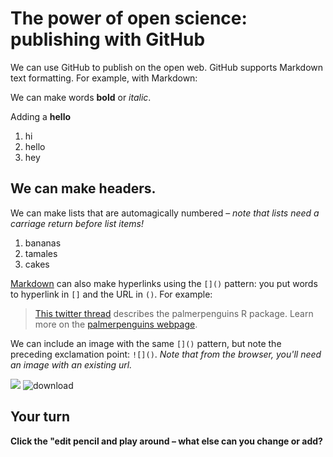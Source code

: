 # The power of open science: publishing with GitHub

We can use GitHub to publish on the open web. GitHub supports Markdown text formatting. For example, with Markdown:

We can make words **bold** or *italic*.

Adding a **hello**

1. hi
1. hello
1. hey

## We can make headers.

We can make lists that are automagically numbered – *note that lists need a carriage return before list items!*

1. bananas
1. tamales
1. cakes

[Markdown](https://quarto.org/docs/authoring/markdown-basics.html) can also make hyperlinks using the `[]()` pattern: you put words to hyperlink in `[]` and the URL in `()`. For example:

> [This twitter thread](https://twitter.com/allison_horst/status/1287772985630191617) describes the palmerpenguins R package. 
Learn more on the [palmerpenguins webpage](https://allisonhorst.github.io/palmerpenguins).

We can include an image with the same `[]()` pattern, but note the preceding exclamation point: `![]()`. *Note that from the browser, you'll need an image with an existing url.* 

![](https://octodex.github.com/images/labtocat.png)
![download](https://user-images.githubusercontent.com/96262778/152600306-004b7c6a-8cce-4d2f-b28e-ea54c05d2da5.jpg)

## Your turn

**Click the "edit pencil and play around – what else can you change or add?**


